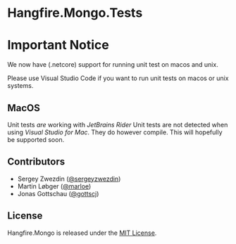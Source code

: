 Hangfire.Mongo.Tests
====================

# Important Notice

We now have (.netcore) support for running unit test on macos and unix.

Please use Visual Studio Code if you want to run unit tests on macos or unix systems.

## MacOS
Unit tests *are* working with *JetBrains Rider*
Unit tests are not detected when using *Visual Studio for Mac*. They do however compile. This will hopefully be supported soon.


Contributors
------------

* Sergey Zwezdin ([@sergeyzwezdin](https://github.com/sergeyzwezdin))
* Martin Løbger ([@marloe](https://github.com/marloe))
* Jonas Gottschau ([@gottscj](https://github.com/gottscj))

License
-------

Hangfire.Mongo is released under the [MIT License](https://raw.githubusercontent.com/sergun/Hangfire.Mongo/master/LICENSE).
